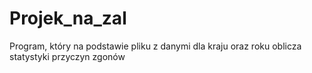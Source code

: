 # Projek_na_zal

Program, który na podstawie pliku z danymi dla kraju oraz roku oblicza statystyki przyczyn zgonów
